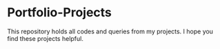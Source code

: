 # Portfolio-Projects
This repository holds all codes and queries from my projects. I hope you find these projects helpful.
